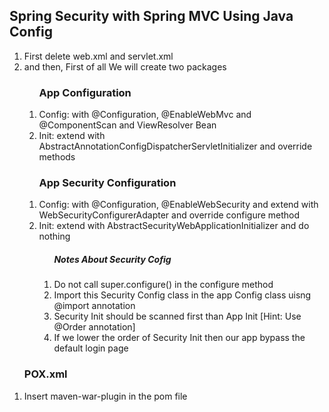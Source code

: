 <h2>Spring Security with Spring MVC Using Java Config</h2>
<ol>
	<li>First delete web.xml and servlet.xml</li>
	<li>and then, First of all We will create two packages</li>
	<ol>
		<h3>App Configuration</h3>
		<li>Config: with @Configuration, @EnableWebMvc and @ComponentScan and ViewResolver Bean</li>
		<li>Init: extend with AbstractAnnotationConfigDispatcherServletInitializer and override methods</li>
	</ol>	
	<ol>
		<h3>App Security Configuration</h3>
		<li>Config: with @Configuration, @EnableWebSecurity and extend with WebSecurityConfigurerAdapter and override configure method</li>
		<li>Init: extend with AbstractSecurityWebApplicationInitializer and do nothing</li>
		<ol>
			<h5>Notes About Security Cofig</h5>
			<li>Do not call super.configure() in the configure method</li>
			<li>Import this Security Config class in the app Config class uisng @import annotation</li>
			<li>Security Init should be scanned first than App Init [Hint: Use @Order annotation]</li>
			<li>If we lower the order of Security Init then our app bypass the default login page</li>
		</ol>
	</ol>
</ol>
<ol>
	<h3>POX.xml</h3>
	<li>Insert maven-war-plugin in the pom file</li>
</ol>